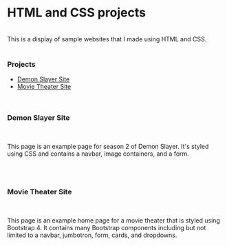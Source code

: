<h1>HTML and CSS projects</h1>
<br>
This is a display of sample websites that I made using HTML and CSS.
<br>
<br>
<h3>Projects</h3>
<ul>
  <li><a href="https://github.com/tamam808/HTML-and-CSS-Projects/blob/main/Basic_HTML_and_CSS/project/index.html" target="_blank">Demon Slayer Site</a></li>
  <li><a href="https://github.com/tamam808/HTML-and-CSS-Projects/blob/main/bootstrap4_project/academy_cinemas.html" target="_blank">Movie Theater Site</a></li>
</ul>
<br>
<h3>Demon Slayer Site</h3>
<br>
<p>This page is an example page for season 2 of Demon Slayer. It's styled using CSS and contains a navbar, image containers, and a form.</p>
<br>
<br>
<h3>Movie Theater Site</h3>
<br>
<p>This page is an example home page for a movie theater that is styled using Bootstrap 4. It contains many Bootstrap components including but not limited to a navbar, jumbotron, form, cards, and dropdowns.

